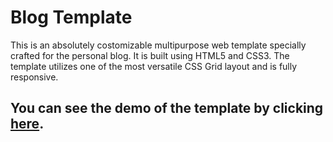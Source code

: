 # Blog Template
This is an absolutely costomizable multipurpose web template specially crafted for the personal blog. It is built using HTML5 and CSS3. The template utilizes one of the most versatile CSS Grid layout and is fully responsive.
## You can see the demo of the template by clicking [here](https://oniani.github.io/Blogplate/).
